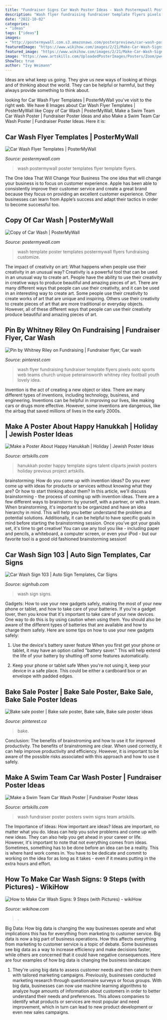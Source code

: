 ```yaml
---
title: "Fundraiser Signs Car Wash Poster Ideas - Wash Postermywall Poster Templates Flyer Template Flyers"
description: "Wash flyer fundraising fundraiser template flyers pixels ootc sports web teams church unique peterainsworth whitney riley football youth lovely idea"
date: "2022-10-02"
categories:
- "ideas"
tags: ["ideas"]
images:
- "http://postermywall.com.s3.amazonaws.com/posterpreviews/car-wash-poster-template-f35d0dd52c6dd5ab5c222dd0c767b46b_screen.jpg?ts=1438602181"
featuredImage: "https://www.wikihow.com/images/2/21/Make-Car-Wash-Signs-Intro.jpg"
featured_image: "https://www.wikihow.com/images/2/21/Make-Car-Wash-Signs-Intro.jpg"
image: "https://www.artskills.com/UploadedPosterImages/Posters/Zoom/pwcarwash.jpg"
ShowToc: true
author: "Ivy Weimann"
---
```



Ideas are what keep us going. They give us new ways of looking at things and of thinking about the world. They can be helpful or harmful, but they always provide something to think about.

	

		
looking for Car Wash Flyer Templates | PosterMyWall you've visit to the right web. We have 8 Images about Car Wash Flyer Templates | PosterMyWall like Copy of Car Wash | PosterMyWall, Make a Swim Team Car Wash Poster | Fundraiser Poster Ideas and also Make a Swim Team Car Wash Poster | Fundraiser Poster Ideas. Here it is:
		
    
## Car Wash Flyer Templates | PosterMyWall

<img loading=lazy src="http://postermywall.com.s3.amazonaws.com/posterpreviews/car-wash-poster-template-f35d0dd52c6dd5ab5c222dd0c767b46b_screen.jpg?ts=1438602181" onerror="this.onerror=null;this.src='https://tse1.mm.bing.net/th?id=OIP.fN9tsMKN1PNEuFcON0EeTgAAAA&amp;pid=15.1';" alt="Car Wash Flyer Templates | PosterMyWall">

_Source: postermywall.com_

>wash postermywall poster templates flyer template flyers. 

	

The One Idea That Will Change Your Business
The one idea that will change your business is to focus on customer experience. Apple has been able to consistently improve their customer service and create a great brand because they focus on providing an excellent customer experience. Other businesses can learn from Apple’s success and adapt their tactics in order to become successful too.

    
## Copy Of Car Wash | PosterMyWall

<img loading=lazy src="https://d1csarkz8obe9u.cloudfront.net/posterpreviews/car-wash-poster-template-e86f15dc5de3206454769c55f4a5b98f_screen.jpg?ts=1456376712" onerror="this.onerror=null;this.src='https://tse1.mm.bing.net/th?id=OIP.rZRWZxK0regYDk5IbAOnLQAAAA&amp;pid=15.1';" alt="Copy of Car Wash | PosterMyWall">

_Source: postermywall.com_

>wash template poster templates postermywall flyers fundraising customize. 

	

The impact of creativity on art: What happens when people use their creativity in an unusual way?
Creativity is a powerful tool that can be used in an unusual way to create art. People have the ability to use their creativity in creative ways to produce beautiful and amazing pieces of art. There are many different ways that people can use their creativity, and it can be used in an interesting way to create art. Some people use their creativity to create works of art that are unique and inspiring. Others use their creativity to create pieces of art that are more traditional or everyday objects. However, all of these different ways that people can use their creativity produce beautiful and amazing pieces of art.

    
## Pin By Whitney Riley On Fundraising | Fundraiser Flyer, Car Wash

<img loading=lazy src="https://i.pinimg.com/736x/ba/7d/c0/ba7dc05ad0f0c5fad80b2f53f0d05ac9--car-wash-fundraiser-flyer-cheer-stuff.jpg" onerror="this.onerror=null;this.src='https://tse1.mm.bing.net/th?id=OIP.t2aHhUQGwhIhHeZWzQYIYwHaJl&amp;pid=15.1';" alt="Pin by Whitney Riley on Fundraising | Fundraiser flyer, Car wash">

_Source: pinterest.com_

>wash flyer fundraising fundraiser template flyers pixels ootc sports web teams church unique peterainsworth whitney riley football youth lovely idea. 

	

Invention is the act of creating a new object or idea. There are many different types of inventions, including technology, business, and engineering. Inventions can be helpful in improving our lives, like making cars or drugs more effective. However, some inventions are dangerous, like the airbag that saved millions of lives in the early 2000s.

    
## Make A Poster About Happy Hanukkah | Holiday | Jewish Poster Ideas

<img loading=lazy src="https://www.artskills.com/UploadedPosterImages/Posters/Zoom/20120106122523-740988836419.jpg" onerror="this.onerror=null;this.src='https://tse4.mm.bing.net/th?id=OIP.gBX8hU_jGSgpsA122M1-CwHaF0&amp;pid=15.1';" alt="Make a Poster About Happy Hanukkah | Holiday | Jewish Poster Ideas">

_Source: artskills.com_

>hanukkah poster happy template signs talent cliparts jewish posters holiday previous project artskills. 

	

brainstorming: How do you come up with invention ideas?
Do you ever come up with ideas for products or services without knowing what they are? Or how to start thinking about them? In this article, we'll discuss brainstorming - the process of coming up with invention ideas.
There are a few different ways to brainstorm: by yourself, with a partner, or with a team. When brainstorming, it's important to be organized and have an idea hierarchy in mind. This will help you better understand the problem and potential solutions. Additionally, it can be helpful to have specific goals in mind before starting the brainstorming session. Once you've got your goals set, it's time to get creative! You can use any tool you like - including paper and pencils, a whiteboard, a computer screen, or even your iPod - but our favorite tool is a good old fashioned brainstorming session!

    
## Car Wash Sign 103 | Auto Sign Templates, Car Signs

<img loading=lazy src="http://www.signhub.com/stock/design/maximum/8156.jpg" onerror="this.onerror=null;this.src='https://tse4.mm.bing.net/th?id=OIP.O_hiWU5m_7_7wEfDgq4MXwHaFo&amp;pid=15.1';" alt="Car Wash Sign 103 | Auto Sign Templates, Car Signs">

_Source: signhub.com_

>wash sign signs. 

	

Gadgets: How to use your new gadgets safely, making the most of your new phone or tablet, and how to take care of your batteries.
If you're a gadget lover, then you know that it's important to take care of your new devices. One way to do this is by using caution when using them. You should also be aware of the different types of batteries that are available and how to charge them safely. Here are some tips on how to use your new gadgets safely: 
1) Use the device's battery saver feature When you first get your phone or tablet, it may have an option called "battery saver." This will help extend the life of your battery by shutting off some features automatically. 

2) Keep your phone or tablet safe When you're not using it, keep your device in a safe place. This could be either a cardboard box or an envelope with padded edges.

    
## Bake Sale Poster | Bake Sale Poster, Bake Sale, Bake Sale Poster Ideas

<img loading=lazy src="https://i.pinimg.com/originals/0e/9f/8b/0e9f8b7d01533d1c244ef1101ce1cc93.jpg" onerror="this.onerror=null;this.src='https://tse4.mm.bing.net/th?id=OIP.Yd6StguKPPeJ-OMy9Nc7zQHaNK&amp;pid=15.1';" alt="Bake sale poster | Bake sale poster, Bake sale, Bake sale poster ideas">

_Source: pinterest.ca_

>bake. 

	

Conclusion: The benefits of brainstroming and how to use it for improved productivity.
The benefits of brainstroming are clear. When used correctly, it can help improve productivity and efficiency. However, it is important to be aware of the possible risks associated with this approach and how to use it safely.

    
## Make A Swim Team Car Wash Poster | Fundraiser Poster Ideas

<img loading=lazy src="https://www.artskills.com/UploadedPosterImages/Posters/Zoom/pwcarwash.jpg" onerror="this.onerror=null;this.src='https://tse2.mm.bing.net/th?id=OIP.WCZ0dB_HzKp7-WhhTiZAVAHaFR&amp;pid=15.1';" alt="Make a Swim Team Car Wash Poster | Fundraiser Poster Ideas">

_Source: artskills.com_

>wash fundraiser poster posters swim signs team artskills. 

	

The Importance of Ideas: How important are ideas?
Ideas are important, no matter what you do. Ideas can help you solve problems and come up with new ideas. They can also help you get ahead in your career or life.
However, it's important to note that not everything comes from ideas. Sometimes, something has to be done before an idea can be a reality. This is where hard work comes in. You have to be dedicate and commit to working on the idea for as long as it takes - even if it means putting in the extra hours and effort.

    
## How To Make Car Wash Signs: 9 Steps (with Pictures) - WikiHow

<img loading=lazy src="https://www.wikihow.com/images/2/21/Make-Car-Wash-Signs-Intro.jpg" onerror="this.onerror=null;this.src='https://tse4.mm.bing.net/th?id=OIP.e3E4DB7woF-ThphSi8E8tgHaE5&amp;pid=15.1';" alt="How to Make Car Wash Signs: 9 Steps (with Pictures) - wikiHow">

_Source: wikihow.com_

>. 

	

Big Data: How big data is changing the way businesses operate and what implications this has for everything from marketing to customer service.
Big data is now a big part of business operations. How this affects everything from marketing to customer service is a topic of debate. Some businesses see big data as a way to increase efficiency and make decisions faster, while others are concerned that it could have negative consequences. Here are four examples of how big data is changing the business landscape:
1) They're using big data to assess customer needs and then cater to them with tailored marketing campaigns. Previously, businesses conducted marketing research through questionnaire surveys or focus groups. With big data, businesses can now use machine learning algorithms to analyze huge amounts of information about customers in order to better understand their needs and preferences. This allows companies to identify what products or services are most popular and need improvement, which in turn can lead to new product development or even new sales campaigns.

